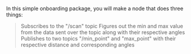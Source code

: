 In this simple onboarding package, you will make a node that does three things:
> Subscribes to the "/scan" topic
> Figures out the min and max value from the data sent over the topic along with their respective angles
> Publishes to two topics "/min_point" and "max_point" with their respective distance and corresponding angles

